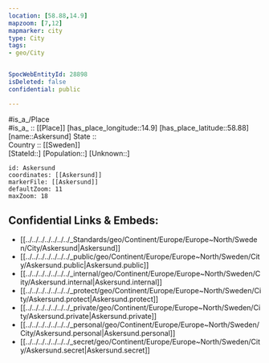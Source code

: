 ```yaml
---
location: [58.88,14.9] 
mapzoom: [7,12] 
mapmarker: city 
type: City
tags:
- geo/City


SpocWebEntityId: 28898
isDeleted: false
confidential: public

---
```

#is_a_/Place  
#is_a_ :: [[Place]] 
[has_place_longitude::14.9] 
[has_place_latitude::58.88] 
[name::Askersund] 
State ::  
Country :: [[Sweden]]  
[StateId::] 
[Population::] 
[Unknown::] 


```leaflet
id: Askersund
coordinates: [[Askersund]] 
markerFile: [[Askersund]] 
defaultZoom: 11 
maxZoom: 18
```


## Confidential Links & Embeds: 
- [[../../../../../../../_Standards/geo/Continent/Europe/Europe~North/Sweden/City/Askersund|Askersund]] 
- [[../../../../../../../_public/geo/Continent/Europe/Europe~North/Sweden/City/Askersund.public|Askersund.public]] 
- [[../../../../../../../_internal/geo/Continent/Europe/Europe~North/Sweden/City/Askersund.internal|Askersund.internal]] 
- [[../../../../../../../_protect/geo/Continent/Europe/Europe~North/Sweden/City/Askersund.protect|Askersund.protect]] 
- [[../../../../../../../_private/geo/Continent/Europe/Europe~North/Sweden/City/Askersund.private|Askersund.private]] 
- [[../../../../../../../_personal/geo/Continent/Europe/Europe~North/Sweden/City/Askersund.personal|Askersund.personal]] 
- [[../../../../../../../_secret/geo/Continent/Europe/Europe~North/Sweden/City/Askersund.secret|Askersund.secret]] 
